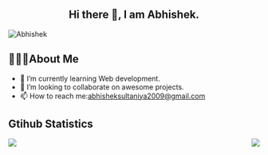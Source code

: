 <h2 align="center">Hi there 👋, I am Abhishek.</h2>

<p align="left"> <img src="https://komarev.com/ghpvc/?username=abhishek-sultaniya&label=Profile%20views&color=0e75b6&style=flat" alt="Abhishek" /> </p>

## 🙋🏽‍♂️About Me
- 🌱 I’m currently learning Web development.
- 👯 I’m looking to collaborate on awesome projects.
- 📫 How to reach me:abhisheksultaniya2009@gmail.com

## Gtihub Statistics

<div>
<a href="https://github-readme-stats.vercel.app/api?username=abhishek-sultaniya&show_icons=true&count_private=true&theme=onedark">
  <img  align="left" src="https://github-readme-stats.vercel.app/api?username=abhishek-sultaniya&show_icons=true&count_private=true&theme=onedark" />
</a>
<a href="https://github-readme-stats.vercel.app/api/top-langs/?username=abhishek-sultaniya&theme=onedark">
<!--   <img align="right" src="https://github-readme-stats.vercel.app/api/top-langs/?username=abhishek-sultaniya&theme=onedark&hide=html,handlebars" /> -->
     <img align="right" src="https://github-readme-streak-stats.herokuapp.com/?user=abhishek-sultaniya&theme=onedark" />
</a>
</div>


<!-- ![Daily streak github of Abhishek](https://github-readme-streak-stats.herokuapp.com/?user=abhishek-sultaniya&theme=onedark) -->


<!--
**abhishek-sultaniya/abhishek-sultaniya** is a ✨ _special_ ✨ repository because its `README.md` (this file) appears on your GitHub profile.

Here are some ideas to get you started:

- 🔭 I’m currently working on ...
- 🌱 I’m currently learning ...
- 👯 I’m looking to collaborate on ...
- 🤔 I’m looking for help with ...
- 💬 Ask me about ...
- 📫 How to reach me: ...
- 😄 Pronouns: ...
- ⚡ Fun fact: ...
-->
